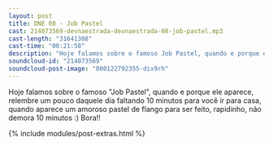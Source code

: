 ```yaml
---
layout: post
title: DNE 08 - Job Pastel
cast: 214073569-devnaestrada-devnaestrada-08-job-pastel.mp3
cast-length: "31641308"
cast-time: "00:21:58"
description: "Hoje falamos sobre o famoso Job Pastel, quando e porque ele aparece, relembre um pouco daquele dia faltando 10 minutos para você ir para casa, quando aparece um amoroso pastel de flango para ser feito, rapidinho, não demora 10 minutos :) Bora!!"
soundcloud-id: "214073569"
soundcloud-post-image: "000122792355-dix9rh"
---
```


Hoje falamos sobre o famoso "Job Pastel", quando e porque ele aparece, relembre um pouco daquele dia faltando 10 minutos para você ir para casa, quando aparece um amoroso pastel de flango para ser feito, rapidinho, não demora 10 minutos :) Bora!!

{% include modules/post-extras.html %}